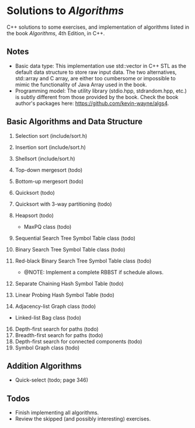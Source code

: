 # Solutions to *Algorithms*

C++ solutions to some exercises, and implementation of algorithms listed in the book *Algorithms*, 4th Edition, in C++.

## Notes

- Basic data type: This implementation use std::vector in C++ STL as the default data structure to store raw input data. The two alternatives, std::array and C array, are either too cumbersome or impossible to mimic the functionality of Java Array used in the book.
- Programming model: The utility library (stdio.hpp, stdrandom.hpp, etc.) is subtly different from those provided by the book. Check the book author's packages here: https://github.com/kevin-wayne/algs4.

## Basic Algorithms and Data Structure

1. Selection sort (include/sort.h)
2. Insertion sort (include/sort.h)
3. Shellsort (include/sort.h)
4. Top-down mergesort (todo)
5. Bottom-up mergesort (todo)
6. Quicksort (todo)
7. Quicksort with 3-way partitioning (todo)
8. Heapsort (todo)
    - MaxPQ class (todo)

9. Sequential Search Tree Symbol Table class (todo)
11. Binary Search Tree Symbol Table class (todo)
12. Red-black Binary Search Tree Symbol Table class (todo)
    - @NOTE: Implement a complete RBBST if schedule allows.
13. Separate Chaining Hash Symbol Table (todo)
14. Linear Probing Hash Symbol Table (todo)

15. Adjacency-list Graph class (todo)
  - Linked-list Bag class (todo)
16. Depth-first search for paths (todo)
17. Breadth-first search for paths (todo)
18. Depth-first search for connected components (todo)
19. Symbol Graph class (todo)

## Addition Algorithms

- Quick-select (todo; page 346)

## Todos

- Finish implementing all algorithms.
- Review the skipped (and possibly interesting) exercises.
